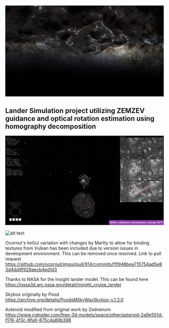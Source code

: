 ![alt text](docs/posterhead.png?raw=true)

## Lander Simulation project utilizing ZEMZEV guidance and optical rotation estimation using homography decomposition

![alt text](docs/estimate.gif?raw=true)

![alt text](docs/land.gif?raw=true)

Ocornut's ImGui variation with changes by Martty to allow for binding textures from Vulkan has been included due to version issues in development environment. This can be removed once resolved. Link to pull request https://github.com/ocornut/imgui/pull/914/commits/f1f948bea715754ad5e83d4dd9f928aecb4ed1d3

Thanks to NASA for the Insight lander model. This can be found here https://nasa3d.arc.nasa.gov/detail/insight_cruise_lander

Skybox originally by Pood https://archive.org/details/PoodsMilkyWaySkybox-v.1.3.0

Asteroid modified from original work by Zedvenom https://www.cgtrader.com/free-3d-models/space/other/asteroid-2a9e551d-f176-4f3c-9fa9-875c4a89b398